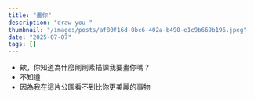 ```yaml
---
title: "畫你"
description: "draw you "
thumbnail: "/images/posts/af80f16d-0bc6-402a-b490-e1c9b669b196.jpeg"
date: "2025-07-07"
tags: []
---
```

- 欸，你知道為什麼剛剛素描課我要畫你嗎？
- 不知道
- 因為我在這片公園看不到比你更美麗的事物
